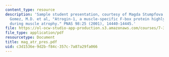 ```yaml
---
content_type: resource
description: 'Sample student presentation, courtesy of Magda Stumpfova: Review of
  Gomez, M.D. et al, "Atrogin-1, a muscle-specific F-box protein highly expressed
  during muscle atrophy." PNAS 98:25 (2001), 14440-14445.'
file: https://ol-ocw-studio-app-production.s3.amazonaws.com/courses/7-340-ubiquitination-the-proteasome-and-human-disease-fall-2004/c3d1536e9d2bf84c357c7a87a29fa066_mag_atr_pres.pdf
file_type: application/pdf
resourcetype: Document
title: mag_atr_pres.pdf
uid: c3d1536e-9d2b-f84c-357c-7a87a29fa066
---
```

